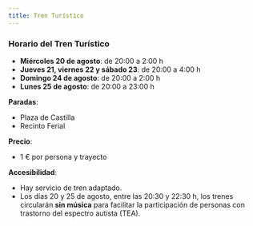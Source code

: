 ```yaml
---
title: Tren Turístico
---
```


### <i class="bi bi-train-front-fill"></i> Horario del Tren Turístico

- **Miércoles 20 de agosto**: de 20:00 a 2:00 h  
- **Jueves 21, viernes 22 y sábado 23**: de 20:00 a 4:00 h  
- **Domingo 24 de agosto**: de 20:00 a 2:00 h  
- **Lunes 25 de agosto**: de 20:00 a 23:00 h

**Paradas**:  
- Plaza de Castilla  
- Recinto Ferial

**Precio**:  
- 1 € por persona y trayecto

**Accesibilidad**:  
- Hay servicio de tren adaptado.  
- Los días 20 y 25 de agosto, entre las 20:30 y 22:30 h, los trenes circularán **sin música** para facilitar la participación de personas con trastorno del espectro autista (TEA).
